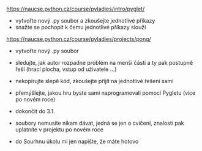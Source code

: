 https://naucse.python.cz/course/pyladies/intro/pyglet/

- vytvořte nový .py soubor a zkoušejte jednotlivé příkazy
- snažte se pochopit k čemu jednotlivé příkazy slouží

https://naucse.python.cz/course/pyladies/projects/pong/

- vytvořte nový .py soubor
- sledujte, jak autor rozpadne problém na menší části a ty pak postupně řeší (hrací plocha, vstup od uživatele ...)
- nekopírujte slepě kód, zkoušejte přijít na jednotlivé řešení sami 
- přemýšlejte, jakou hru byste sami naprogramovali pomocí Pygletu (více po novém roce)

- dokončit do 3.1. 
- soubory nemusíte nikam dávat, jedná se jen o cvičení, znalosti pak uplatníte v projektu po novém roce
- do Sourhnu úkolu mi jen napište, že máte hotovo
